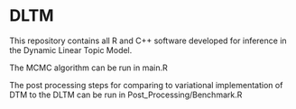 # DLTM
This repository contains all R and C++ software developed for inference in the Dynamic Linear Topic Model.

The MCMC algorithm can be run in main.R

The post processing steps for comparing to variational implementation of DTM to the DLTM can be run in Post_Processing/Benchmark.R



